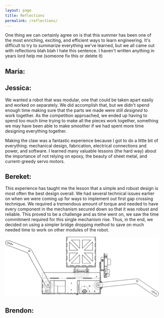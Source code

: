 ```yaml
---
layout: page
title: Reflections
permalink: /reflections/
---
```


One thing we can certainly agree on is that this summer has been one of the most enriching, exciting, and efficient ways to learn engineering. It's difficult to try to summarize everything we've learned, but we all came out with reflections blah blah I hate this sentence. I haven't written anything in years lord help me (someone fix this or delete it)


## Maria:

## Jessica:

We wanted a robot that was modular, one that could be taken apart easily and worked on separately. We did accomplish that, but we didn't spend enough time making sure that the parts we made were still *designed* to work together. As the competition approached, we ended up having to spend too much time trying to make all the pieces work together, something we may have been able to make smoother if we had spent more time designing everything together. 

Making the claw was a fantastic experience because I got to do a little bit of everything: mechanical design, fabrication, electrical connections and power, and software. I learned many valuable lessons (the hard way) about the importance of not relying on epoxy, the beauty of sheet metal, and current-greedy servo motors. 

## Bereket:

This experience has taught me the lesson that a simple and robust design is most often the best design overall. We had several technical issues earlier on when we were coming up for ways to implement out first gap crossing technique. We required a tremendous amount of torque and needed to have every component in the mechanism secured down so that it was robust and reliable. This proved to be a challenge and as time went on, we saw the time commitment required for this single mechanism rise. Thus, in the end, we decided on using a simpler bridge dropping method to save on much needed time to work on other modules of the robot. 

![shoelaces](/assets/legs.PNG)

## Brendon: